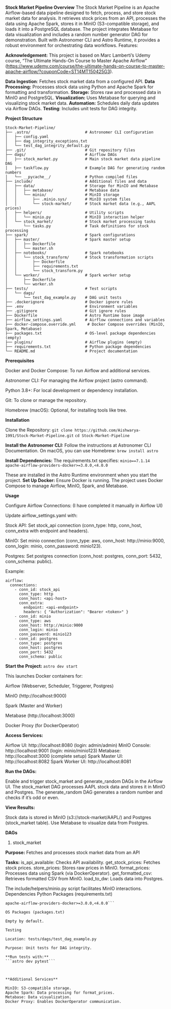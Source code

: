 **Stock Market Pipeline
Overview**
The Stock Market Pipeline is an Apache Airflow-based data pipeline designed to fetch, process, and store stock market data for analysis. It retrieves stock prices from an API, processes the data using Apache Spark, stores it in MinIO (S3-compatible storage), and loads it into a PostgreSQL database. The project integrates Metabase for data visualization and includes a random number generator DAG for demonstration. Built with Astronomer CLI and Astro Runtime, it provides a robust environment for orchestrating data workflows.
Features:

**Acknowledgement:**
This project is based on Marc Lamberti’s Udemy course, “The Ultimate Hands-On Course to Master Apache Airflow” (https://www.udemy.com/course/the-ultimate-hands-on-course-to-master-apache-airflow/?couponCode=ST14MT150425G3).

**Data Ingestion**: Fetches stock market data from a configured API.
**Data Processing:** Processes stock data using Python and Apache Spark for formatting and transformation.
**Storage:** Stores raw and processed data in MinIO and PostgreSQL.
**Visualization:** Uses Metabase for querying and visualizing stock market data.
**Automation:** Schedules daily data updates via Airflow DAGs.
**Testing**: Includes unit tests for DAG integrity.


**Project Structure**
```
Stock-Market-Pipeline/
├── .astro/                        # Astronomer CLI configuration
│   ├── config.yaml
│   ├── dag_integrity_exceptions.txt
│   └── test_dag_integrity_default.py
├── .git/                          # Git repository files
├── dags/                          # Airflow DAGs
│   ├── stock_market.py            # Main stock market data pipeline DAG
│   ├── taskflow.py                # Example DAG for generating random numbers
│   └── __pycache__/               # Python compiled files
├── include/                       # Additional files and data
│   ├── data/                      # Storage for MinIO and Metabase
│   │   ├── metabase/              # Metabase data
│   │   └── minio/                 # MinIO storage
│   │       ├── .minio.sys/        # MinIO system files
│   │       └── stock-market/      # Stock market data (e.g., AAPL prices)
│   ├── helpers/                   # Utility scripts
│   │   └── minio.py               # MinIO interaction helper
│   └── stock_market/              # Stock market processing tasks
│       └── tasks.py               # Task definitions for stock processing
├── spark/                         # Spark configurations
│   ├── master/                    # Spark master setup
│   │   ├── Dockerfile
│   │   └── master.sh
│   ├── notebooks/                 # Spark notebooks
│   │   └── stock_transform/       # Stock transformation scripts
│   │       ├── Dockerfile
│   │       ├── requirements.txt
│   │       └── stock_transform.py
│   └── worker/                    # Spark worker setup
│       ├── Dockerfile
│       └── worker.sh
├── tests/                         # Test scripts
│   └── dags/
│       └── test_dag_example.py    # DAG unit tests
├── .dockerignore                  # Docker ignore rules
├── .env                           # Environment variables
├── .gitignore                     # Git ignore rules
├── Dockerfile                     # Astro Runtime base image
├── airflow_settings.yaml          # Airflow connections and variables
├── docker-compose.override.yml     # Docker Compose overrides (MinIO, Spark, Metabase)
├── packages.txt                   # OS-level package dependencies (empty)
├── plugins/                       # Airflow plugins (empty)
├── requirements.txt               # Python package dependencies
└── README.md                      # Project documentation
```
**Prerequisites**

Docker and Docker Compose: To run Airflow and additional services.

Astronomer CLI: For managing the Airflow project (astro command).

Python 3.8+: For local development or dependency installation.

Git: To clone or manage the repository.

Homebrew (macOS): Optional, for installing tools like tree.

**Installation**

Clone the Repository:
```git clone https://github.com/Aishwarya-1991/Stock-Market-Pipeline.git```
```cd Stock-Market-Pipeline```


**Install the Astronomer CLI:**
Follow the instructions at Astronomer CLI Documentation.
On macOS, you can use Homebrew:
```brew install astro```


**Install Dependencies:**
The requirements.txt specifies:
```minio==7.1.14```
```apache-airflow-providers-docker>=3.0.0,<4.0.0```

These are installed in the Astro Runtime environment when you start the project.
**Set Up Docker:**
Ensure Docker is running. The project uses Docker Compose to manage Airflow, MinIO, Spark, and Metabase.

**Usage**

Configure Airflow Connections: (I have completed it manually in Airflow UI)

Update airflow_settings.yaml with:

Stock API: Set stock_api connection (conn_type: http, conn_host, conn_extra with endpoint and headers).

MinIO: Set minio connection (conn_type: aws, conn_host: http://minio:9000, conn_login: minio, conn_password: minio123).

Postgres: Set postgres connection (conn_host: postgres, conn_port: 5432, conn_schema: public).

Example:
```
airflow:
  connections:
    - conn_id: stock_api
      conn_type: http
      conn_host: <api-host>
      conn_extra:
        endpoint: <api-endpoint>
        headers: { "Authorization": "Bearer <token>" }
    - conn_id: minio
      conn_type: aws
      conn_host: http://minio:9000
      conn_login: minio
      conn_password: minio123
    - conn_id: postgres
      conn_type: postgres
      conn_host: postgres
      conn_port: 5432
      conn_schema: public
```


**Start the Project:**
```astro dev start```

This launches Docker containers for:

Airflow (Webserver, Scheduler, Triggerer, Postgres)

MinIO (http://localhost:9000)

Spark (Master and Worker)

Metabase (http://localhost:3000)

Docker Proxy (for DockerOperator)


**Access Services:**

Airflow UI: http://localhost:8080 (login: admin/admin)
MinIO Console: http://localhost:9001 (login: minio/minio123)
Metabase: http://localhost:3000 (complete setup)
Spark Master UI: http://localhost:8082
Spark Worker UI: http://localhost:8081

**Run the DAGs:**

Enable and trigger stock_market and generate_random DAGs in the Airflow UI.
The stock_market DAG processes AAPL stock data and stores it in MinIO and Postgres.
The generate_random DAG generates a random number and checks if it’s odd or even.


**View Results:**

Stock data is stored in MinIO (s3://stock-market/AAPL/) and Postgres (stock_market table).
Use Metabase to visualize data from Postgres.



**DAGs**
1. stock_market

**Purpose:** Fetches and processes stock market data from an API

**Tasks:**
is_api_available: Checks API availability.
get_stock_prices: Fetches stock prices.
store_prices: Stores raw prices in MinIO.
format_prices: Processes data using Spark (via DockerOperator).
get_formatted_csv: Retrieves formatted CSV from MinIO.
load_to_dw: Loads data into Postgres.


The include/helpers/minio.py script facilitates MinIO interactions.
Dependencies
Python Packages (requirements.txt)

```minio==7.1.14
apache-airflow-providers-docker>=3.0.0,<4.0.0```

OS Packages (packages.txt)

Empty by default.

Testing

Location: tests/dags/test_dag_example.py

Purpose: Unit tests for DAG integrity.

**Run tests with:**
```astro dev pytest```



**Additional Services**

MinIO: S3-compatible storage.
Apache Spark: Data processing for format_prices.
Metabase: Data visualization.
Docker Proxy: Enables DockerOperator communication.




